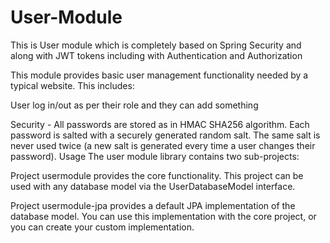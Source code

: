 # User-Module
This is User module which is completely based on Spring Security and along with JWT tokens including with Authentication and Authorization

This module provides basic user management functionality needed by a typical website. This includes:

User log in/out as per their role and they can add something

Security - 
All passwords are stored as in HMAC SHA256 algorithm. Each password is salted with a securely generated random salt. The same salt is never used twice (a new salt is generated every time a user changes their password).
Usage
The user module library contains two sub-projects:

Project usermodule provides the core functionality. This project can be used with any database model via the UserDatabaseModel interface.

Project usermodule-jpa provides a default JPA implementation of the database model. You can use this implementation with the core project, or you can create your custom implementation.
